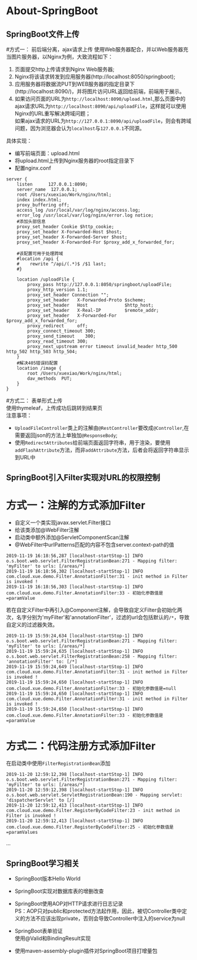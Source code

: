 # About-SpringBoot

SpringBoot文件上传
---
#方式一： 前后端分离，ajax请求上传
使用Web服务器配合，并以Web服务器充当图片服务器，以Nginx为例，大致流程如下：    
1. 页面提交http上传请求到Nginx Web服务器;
2. Nginx将该请求转发到应用服务器(http://localhost:8050/springboot);
3. 应用服务器将数据流PUT到WEB服务器的指定目录下(http://localhost:8090/)，并将图片访问URL返回给前端，前端用于展示。  
4. 如果访问页面的URL为`http://localhost:8090/upload.html`,那么页面中的ajax请求URL为`http://localhost:8090/api/uploadFile`，这样就可以使用Nginx的URL重写解决跨域问题；  
   如果ajax请求的URL为`http://127.0.0.1:8090/api/uploadFile`，则会有跨域问题，因为浏览器会认为`localhost`与`127.0.0.1`不同源。


具体实现：  
- 编写前端页面：upload.html  
- 将upload.html上传到Nginx服务器的root指定目录下
- 配置nginx.conf
```
server {
    listen      127.0.0.1:8090;
    server_name  127.0.0.1;
    root /Users/xuexiao/Work/nginx/html;
    index index.html;
    proxy_buffering off;
    access_log /usr/local/var/log/nginx/access.log;
    error_log /usr/local/var/log/nginx/error.log notice;
    #添加头部信息
    proxy_set_header Cookie $http_cookie;
    proxy_set_header X-Forwarded-Host $host;
    proxy_set_header X-Forwarded-Server $host;
    proxy_set_header X-Forwarded-For $proxy_add_x_forwarded_for;

    #该配置可用于处理跨域
    #location /api {
    #    rewrite ^/api/(.*)$ /$1 last;
    #}

    location /uploadFile {
        proxy_pass http://127.0.0.1:8050/springboot/uploadFile;
        proxy_http_version 1.1;
        proxy_set_header Connection "";
        proxy_set_header   X-Forwarded-Proto $scheme;
        proxy_set_header   Host              $http_host;
        proxy_set_header   X-Real-IP         $remote_addr;
        proxy_set_header   X-Forwarded-For  $proxy_add_x_forwarded_for;
        proxy_redirect     off;
        proxy_connect_timeout 300;
        proxy_send_timeout    300;
        proxy_read_timeout 300;
        proxy_next_upstream error timeout invalid_header http_500 http_502 http_503 http_504;
    }
    #解决405错误码配置
    location /image {
        root /Users/xuexiao/Work/nginx/html;
        dav_methods  PUT;
    }
}
```  

#方式二： 表单形式上传  
使用thymeleaf，上传成功后跳转到结果页  
注意事项：  
- `UploadFileController`类上的注解由`@RestController`要改成`@Controller`,在需要返回json的方法上单独加`@ResponseBody`;  
- 使用`RedirectAttributes`给前端页面返回字符串，用于渲染，要使用`addFlashAttribute`方法，而非`addAttribute`方法，后者会将返回字符串显示到URL中


SpringBoot引入Filter实现对URL的权限控制
---

# 方式一：注解的方式添加Filter

- 自定义一个类实现javax.servlet.Filter接口
- 给该类添加@WebFilter注解
- 启动类中额外添加@ServletComponentScan注解
- @WebFilter中urlPatterns匹配的内容不包含server.context-path的值

```$xslt
2019-11-19 16:18:56,287 [localhost-startStop-1] INFO  o.s.boot.web.servlet.FilterRegistrationBean:271 - Mapping filter: 'myFilter' to urls: [/areas/*]
2019-11-19 16:18:56,302 [localhost-startStop-1] INFO  com.cloud.xue.demo.Filter.AnnotationFilter:31 - init method in Filter is invoked !
2019-11-19 16:18:56,303 [localhost-startStop-1] INFO  com.cloud.xue.demo.Filter.AnnotationFilter:33 - 初始化参数值是=paramValue
``` 

若在自定义Filter中再引入@Component注解，会导致自定义Filter会初始化两次，名字分别为'myFilter'和'annotationFilter'，过滤的url会包括默认的`/*`，导致自定义的过滤器失效。
```$xslt
2019-11-19 15:59:24,634 [localhost-startStop-1] INFO  o.s.boot.web.servlet.FilterRegistrationBean:271 - Mapping filter: 'myFilter' to urls: [/areas/*]
2019-11-19 15:59:24,635 [localhost-startStop-1] INFO  o.s.boot.web.servlet.FilterRegistrationBean:258 - Mapping filter: 'annotationFilter' to: [/*]
2019-11-19 15:59:24,649 [localhost-startStop-1] INFO  com.cloud.xue.demo.Filter.AnnotationFilter:31 - init method in Filter is invoked !
2019-11-19 15:59:24,650 [localhost-startStop-1] INFO  com.cloud.xue.demo.Filter.AnnotationFilter:33 - 初始化参数值是=null
2019-11-19 15:59:24,650 [localhost-startStop-1] INFO  com.cloud.xue.demo.Filter.AnnotationFilter:31 - init method in Filter is invoked !
2019-11-19 15:59:24,650 [localhost-startStop-1] INFO  com.cloud.xue.demo.Filter.AnnotationFilter:33 - 初始化参数值是=paramValue
```

# 方式二：代码注册方式添加Filter
在启动类中使用`FilterRegistrationBean`添加
```$xslt
2019-11-20 12:59:12,398 [localhost-startStop-1] INFO  o.s.boot.web.servlet.FilterRegistrationBean:271 - Mapping filter: 'myFilter' to urls: [/areas/*]
2019-11-20 12:59:12,398 [localhost-startStop-1] INFO  o.s.boot.web.servlet.ServletRegistrationBean:190 - Mapping servlet: 'dispatcherServlet' to [/]
2019-11-20 12:59:12,413 [localhost-startStop-1] INFO  com.cloud.xue.demo.Filter.RegisterByCodeFilter:23 - init method in Filter is invoked !
2019-11-20 12:59:12,413 [localhost-startStop-1] INFO  com.cloud.xue.demo.Filter.RegisterByCodeFilter:25 - 初始化参数值是=paramValues
```
...

SpringBoot学习相关  
---
- SpringBoot版本Hello World
- SpringBoot实现对数据库表的增删改查
- SpringBoot使用AOP对HTTP请求进行日志记录  
    PS：AOP只对public和protected方法起作用，因此，被切Controller类中定义的方法不应该出现private，否则会导致Controller中注入的service为null
 
- SpringBoot表单验证  
    使用@Valid和BindingResult实现
- 使用maven-assembly-plugin插件对SpringBoot项目打增量包  